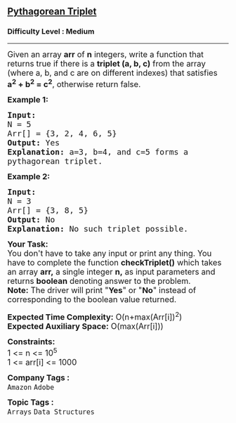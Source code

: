 <h2><a href="https://www.geeksforgeeks.org/problems/pythagorean-triplet3018/1?page=6&category=Data%20Structures,Arrays,Mathematical,Strings,Sorting,Matrix,Linked%20List,Stack,Searching,Binary%20Search,Prime%20Number,Numbers,two-pointer-algorithm,Queue,sieve,sliding-window,Divide%20and%20Conquer,Fibonacci,prefix-sum,union-find,Merge%20Sort&sortBy=submissions">Pythagorean Triplet</a></h2><h3>Difficulty Level : Medium</h3><hr><div class="problems_problem_content__Xm_eO"><p><span style="font-size: 18px;">Given an array <strong>arr</strong> of <strong>n</strong> integers, write a function that returns true if there is a <strong>triplet (a, b, c)</strong> from the array (where a, b, and c are on different indexes) that satisfies <strong>a<sup>2</sup>&nbsp;+ b<sup>2</sup>&nbsp;= c<sup>2</sup></strong>, otherwise return false.</span></p>
<p><span style="font-size: 18px;"><strong>Example 1:</strong></span></p>
<pre><span style="font-size: 18px;"><strong>Input:
</strong>N = 5
Arr[] = {3, 2, 4, 6, 5}
<strong>Output:</strong> Yes
<strong>Explanation:</strong> a=3, b=4, and c=5 forms a
pythagorean triplet.
</span></pre>
<p><span style="font-size: 18px;"><strong>Example 2:</strong></span></p>
<pre><span style="font-size: 18px;"><strong>Input:
</strong>N = 3
Arr[] = {3, 8, 5}
<strong>Output:</strong> No
<strong>Explanation:</strong>&nbsp;No such triplet possible.
</span></pre>
<p><span style="font-size: 18px;"><strong>Your Task:<br></strong></span><span style="font-size: 18px;">You don't have to take any input or print any thing. You have to complete the function <strong>checkTriplet()</strong>&nbsp;which takes an array <strong>arr,</strong> a single integer&nbsp;<strong>n,</strong>&nbsp;as input parameters&nbsp;and returns <strong>boolean</strong> denoting answer to the problem.<br><strong>Note:</strong>&nbsp;The driver will print "<strong>Yes</strong>" or "<strong>No</strong>" instead of corresponding to the boolean value returned.</span></p>
<p><span style="font-size: 18px;"><strong>Expected Time Complexity:</strong> O(n+max(Arr[i])<sup>2</sup>)<br><strong>Expected Auxiliary Space:</strong>&nbsp;O(max(Arr[i]))</span></p>
<p><span style="font-size: 18px;"><strong>Constraints:</strong><br>1 &lt;= n &lt;= 10<sup>5</sup><br>1 &lt;= arr[i] &lt;= 1000</span></p></div><p><span style=font-size:18px><strong>Company Tags : </strong><br><code>Amazon</code>&nbsp;<code>Adobe</code>&nbsp;<br><p><span style=font-size:18px><strong>Topic Tags : </strong><br><code>Arrays</code>&nbsp;<code>Data Structures</code>&nbsp;